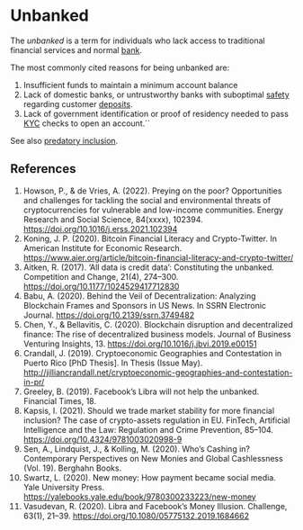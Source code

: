 # Unbanked
The *unbanked* is a term for individuals who lack access to traditional financial services and normal [bank](bank.md).

The most commonly cited reasons for being unbanked are:

1. Insufficient funds to maintain a minimum account balance
2. Lack of domestic banks, or untrustworthy banks with suboptimal [safety](deposit-insurance.md) regarding customer [deposits](deposit.md).
3. Lack of government identification or proof of residency needed to pass [KYC](kyc.md) checks to open an account.``

See also [predatory inclusion](predatory-inclusion.md).

## References
1. Howson, P., & de Vries, A. (2022). Preying on the poor? Opportunities and challenges for tackling the social and environmental threats of cryptocurrencies for vulnerable and low-income communities. Energy Research and Social Science, 84(xxxx), 102394. https://doi.org/10.1016/j.erss.2021.102394
1. Koning, J. P. (2020). Bitcoin Financial Literacy and Crypto-Twitter. In American Institute for Economic Research. https://www.aier.org/article/bitcoin-financial-literacy-and-crypto-twitter/
1. Aitken, R. (2017). ‘All data is credit data’: Constituting the unbanked. Competition and Change, 21(4), 274–300. https://doi.org/10.1177/1024529417712830
1. Babu, A. (2020). Behind the Veil of Decentralization: Analyzing Blockchain Frames and Sponsors in US News. In SSRN Electronic Journal. https://doi.org/10.2139/ssrn.3749482
1. Chen, Y., & Bellavitis, C. (2020). Blockchain disruption and decentralized finance: The rise of decentralized business models. Journal of Business Venturing Insights, 13. https://doi.org/10.1016/j.jbvi.2019.e00151
1. Crandall, J. (2019). Cryptoeconomic Geographies and Contestation in Puerto Rico [PhD Thesis]. In Thesis (Issue May). http://jilliancrandall.net/cryptoeconomic-geographies-and-contestation-in-pr/
1. Greeley, B. (2019). Facebook’s Libra will not help the unbanked. Financial Times, 18.
1. Kapsis, I. (2021). Should we trade market stability for more financial inclusion? The case of crypto-assets regulation in EU. FinTech, Artificial Intelligence and the Law: Regulation and Crime Prevention, 85–104. https://doi.org/10.4324/9781003020998-9
1. Sen, A., Lindquist, J., & Kolling, M. (2020). Who’s Cashing in? Contemporary Perspectives on New Monies and Global Cashlessness (Vol. 19). Berghahn Books.
1. Swartz, L. (2020). New money: How payment became social media. Yale University Press. https://yalebooks.yale.edu/book/9780300233223/new-money
1. Vasudevan, R. (2020). Libra and Facebook’s Money Illusion. Challenge, 63(1), 21–39. https://doi.org/10.1080/05775132.2019.1684662